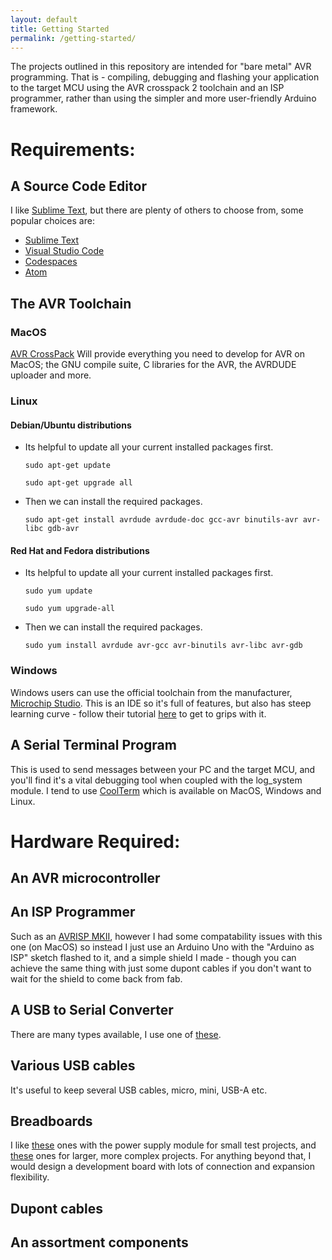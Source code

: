 ```yaml
---
layout: default
title: Getting Started
permalink: /getting-started/
---
```


The projects outlined in this repository are intended for "bare metal" AVR programming. That is - compiling, debugging and flashing your application to the target MCU using the AVR crosspack 2 toolchain and an ISP programmer, rather than using the simpler and more user-friendly Arduino framework.

# Requirements:

## A Source Code Editor
I like [Sublime Text][Sublime_Text_URL], but there are plenty of others to choose from, some popular choices are:
- [Sublime Text][Sublime_Text_URL]
- [Visual Studio Code][VS_Code_URL]
- [Codespaces][Codespaces_URL]
- [Atom][Atom_URL]

## The AVR Toolchain
### MacOS
[AVR CrossPack][AVR_Crosspack_URL] Will provide everything you need to develop for AVR on MacOS; the GNU compile suite, C libraries for the AVR, the AVRDUDE uploader and more.
### Linux
#### Debian/Ubuntu distributions
- Its helpful to update all your current installed packages first.

	`sudo apt-get update`

	`sudo apt-get upgrade all`

- Then we can install the required packages.

	`sudo apt-get install avrdude avrdude-doc gcc-avr binutils-avr avr-libc gdb-avr`

#### Red Hat and Fedora distributions
- Its helpful to update all your current installed packages first.

	`sudo yum update`

	`sudo yum upgrade-all`

- Then we can install the required packages.

	`sudo yum install avrdude avr-gcc avr-binutils avr-libc avr-gdb`
### Windows
Windows users can use the official toolchain from the manufacturer, [Microchip Studio][Microchip_Studio_URL]. This is an IDE so it's full of features, but also has steep learning curve - follow their tutorial [here][Microchip_Studio_Tutorial_URL] to get to grips with it.
## A Serial Terminal Program
This is used to send messages between your PC and the target MCU, and you'll find it's a vital debugging tool when coupled with the log_system module. I tend to use [CoolTerm][CoolTerm_URL] which is available on MacOS, Windows and Linux.


# Hardware Required:

## An AVR microcontroller


## An ISP Programmer
Such as an [AVRISP MKII][AVRISP_URL], however I had some compatability issues with this one (on MacOS) so instead I just use an Arduino Uno with the "Arduino as ISP" sketch flashed to it, and a simple shield I made - though you can achieve the same thing with just some dupont cables if you don't want to wait for the shield to come back from fab.

## A USB to Serial Converter
There are many types available, I use one of [these][USB_Serial_URL].

## Various USB cables
It's useful to keep several USB cables, micro, mini, USB-A etc.

## Breadboards
I like [these][Small_Breadboard_URL] ones with the power supply module for small test projects, and [these][Large_Breadboard_URL] ones for larger, more complex projects. For anything beyond that, I would design a development board with lots of connection and expansion flexibility.

## Dupont cables

## An assortment components



[Sublime_Text_URL]: http://www.sublimetext.com/
[VS_Code_URL]: https://code.visualstudio.com/
[Codespaces_URL]: https://github.com/features/codespaces
[Atom_URL]: https://github.com/features/codespaces

[AVR_Crosspack_URL]: https://www.obdev.at/products/crosspack/index.html
[Microchip_Studio_URL]: https://www.microchip.com/en-us/tools-resources/develop/microchip-studio
[Microchip_Studio_Tutorial_URL]: https://www.microchip.com/en-us/tools-resources/develop/microchip-studio#Getting%20Started
[CoolTerm_URL]: https://freeware.the-meiers.org/
[AVRISP_URL]: https://www.amazon.co.uk/Waveshare-Programmer-USB-AVRISP-XPII/dp/B00KM6ZA9I?th=1
[USB_Serial_URL]: https://www.amazon.co.uk/Ccylez-Converter-Adapter-FT232RL-Android-default/dp/B08DV1SXMQ/ref=sr_1_4?crid=8ZN3WET67TSU&keywords=usb+serial+converter+module&qid=1647296288&sprefix=usb+serial+converter+modul%2Caps%2C72&sr=8-4
[Small_Breadboard_URL]: https://www.amazon.co.uk/AZDelivery-Breadboard-Supply-Adapter-Jumkper/dp/B01N4VCYUK/ref=sr_1_20?crid=29EM44FS19IF2&keywords=breadboard%2Bwith%2Bpower%2Bsupply&qid=1647296608&sprefix=breadboard%2Bwith%2Bpower%2Bsupply%2Caps%2C64&sr=8-20&th=1
[Large_Breadboard_URL]: https://www.amazon.co.uk/K-H-RH-74-Solderless-Breadboard/dp/B079H4N8Y4/ref=sr_1_6?crid=18JXJAV0E8H6K&keywords=large+breadboard+electronics&qid=1647296861&sprefix=large+breadboard+electronics%2Caps%2C56&sr=8-6